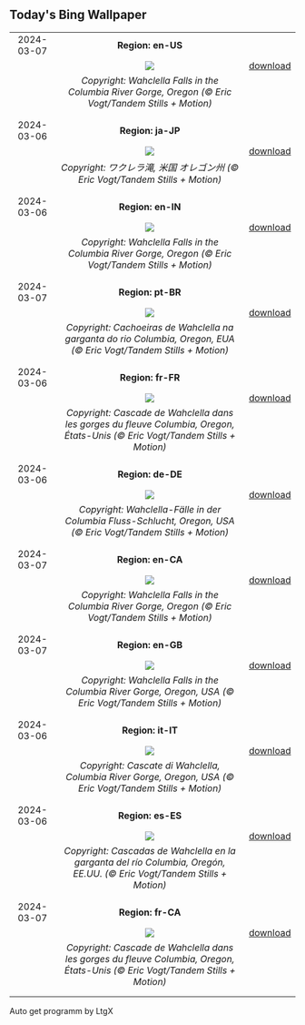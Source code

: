 ## Today's Bing Wallpaper
|      |      |      |
| :----: | :----: | :----: |
|2024-03-07|**Region: en-US**||
||![](https://www.bing.com/th?id=OHR.WahclellaFalls_EN-US4371863309_UHD.jpg&pid=hp&w=1152&h=648&rs=1&c=4)| [download](https://www.bing.com/th?id=OHR.WahclellaFalls_EN-US4371863309_UHD.jpg)|
||*Copyright: Wahclella Falls in the Columbia River Gorge, Oregon (© Eric Vogt/Tandem Stills + Motion)*
||
|||
|2024-03-06|**Region: ja-JP**||
||![](https://www.bing.com/th?id=OHR.WahclellaFalls_JA-JP1412765410_UHD.jpg&pid=hp&w=1152&h=648&rs=1&c=4)| [download](https://www.bing.com/th?id=OHR.WahclellaFalls_JA-JP1412765410_UHD.jpg)|
||*Copyright: ワクレラ滝, 米国 オレゴン州 (© Eric Vogt/Tandem Stills + Motion)*
||
|||
|2024-03-06|**Region: en-IN**||
||![](https://www.bing.com/th?id=OHR.WahclellaFalls_EN-IN2266702818_UHD.jpg&pid=hp&w=1152&h=648&rs=1&c=4)| [download](https://www.bing.com/th?id=OHR.WahclellaFalls_EN-IN2266702818_UHD.jpg)|
||*Copyright: Wahclella Falls in the Columbia River Gorge, Oregon (© Eric Vogt/Tandem Stills + Motion)*
||
|||
|2024-03-07|**Region: pt-BR**||
||![](https://www.bing.com/th?id=OHR.WahclellaFalls_PT-BR3300718426_UHD.jpg&pid=hp&w=1152&h=648&rs=1&c=4)| [download](https://www.bing.com/th?id=OHR.WahclellaFalls_PT-BR3300718426_UHD.jpg)|
||*Copyright: Cachoeiras de Wahclella na garganta do rio Columbia, Oregon, EUA (© Eric Vogt/Tandem Stills + Motion)*
||
|||
|2024-03-06|**Region: fr-FR**||
||![](https://www.bing.com/th?id=OHR.WahclellaFalls_FR-FR6884948477_UHD.jpg&pid=hp&w=1152&h=648&rs=1&c=4)| [download](https://www.bing.com/th?id=OHR.WahclellaFalls_FR-FR6884948477_UHD.jpg)|
||*Copyright: Cascade de Wahclella dans les gorges du fleuve Columbia, Oregon, États-Unis (© Eric Vogt/Tandem Stills + Motion)*
||
|||
|2024-03-06|**Region: de-DE**||
||![](https://www.bing.com/th?id=OHR.WahclellaFalls_DE-DE6758659326_UHD.jpg&pid=hp&w=1152&h=648&rs=1&c=4)| [download](https://www.bing.com/th?id=OHR.WahclellaFalls_DE-DE6758659326_UHD.jpg)|
||*Copyright: Wahclella-Fälle in der Columbia Fluss-Schlucht, Oregon, USA (© Eric Vogt/Tandem Stills + Motion)*
||
|||
|2024-03-07|**Region: en-CA**||
||![](https://www.bing.com/th?id=OHR.WahclellaFalls_EN-CA9749764776_UHD.jpg&pid=hp&w=1152&h=648&rs=1&c=4)| [download](https://www.bing.com/th?id=OHR.WahclellaFalls_EN-CA9749764776_UHD.jpg)|
||*Copyright: Wahclella Falls in the Columbia River Gorge, Oregon (© Eric Vogt/Tandem Stills + Motion)*
||
|||
|2024-03-07|**Region: en-GB**||
||![](https://www.bing.com/th?id=OHR.WahclellaFalls_EN-GB8488291917_UHD.jpg&pid=hp&w=1152&h=648&rs=1&c=4)| [download](https://www.bing.com/th?id=OHR.WahclellaFalls_EN-GB8488291917_UHD.jpg)|
||*Copyright: Wahclella Falls in the Columbia River Gorge, Oregon, USA (© Eric Vogt/Tandem Stills + Motion)*
||
|||
|2024-03-06|**Region: it-IT**||
||![](https://www.bing.com/th?id=OHR.WahclellaFalls_IT-IT1579861571_UHD.jpg&pid=hp&w=1152&h=648&rs=1&c=4)| [download](https://www.bing.com/th?id=OHR.WahclellaFalls_IT-IT1579861571_UHD.jpg)|
||*Copyright: Cascate di Wahclella, Columbia River Gorge, Oregon, USA (© Eric Vogt/Tandem Stills + Motion)*
||
|||
|2024-03-06|**Region: es-ES**||
||![](https://www.bing.com/th?id=OHR.WahclellaFalls_ES-ES6891915374_UHD.jpg&pid=hp&w=1152&h=648&rs=1&c=4)| [download](https://www.bing.com/th?id=OHR.WahclellaFalls_ES-ES6891915374_UHD.jpg)|
||*Copyright: Cascadas de Wahclella en la garganta del río Columbia, Oregón, EE.UU. (© Eric Vogt/Tandem Stills + Motion)*
||
|||
|2024-03-07|**Region: fr-CA**||
||![](https://www.bing.com/th?id=OHR.WahclellaFalls_FR-CA5508571587_UHD.jpg&pid=hp&w=1152&h=648&rs=1&c=4)| [download](https://www.bing.com/th?id=OHR.WahclellaFalls_FR-CA5508571587_UHD.jpg)|
||*Copyright: Cascade de Wahclella dans les gorges du fleuve Columbia, Oregon, États-Unis (© Eric Vogt/Tandem Stills + Motion)*
||
|||

Auto get programm by LtgX
